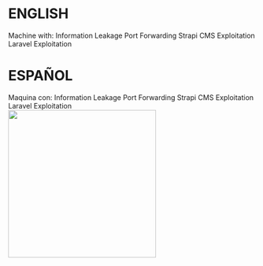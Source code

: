 # ENGLISH
Machine with:
Information Leakage
Port Forwarding
Strapi CMS Exploitation
Laravel Exploitation
# ESPAÑOL
Maquina con:
Information Leakage
Port Forwarding
Strapi CMS Exploitation
Laravel Exploitation
<br/>
<a href="#"><img src="https://external-content.duckduckgo.com/iu/?u=https%3A%2F%2Fmedia0.giphy.com%2Fmedia%2FeeBETCk3Cr4Qm0iPvO%2Fgiphy.gif&f=1&nofb=1" width="300"/></a>
